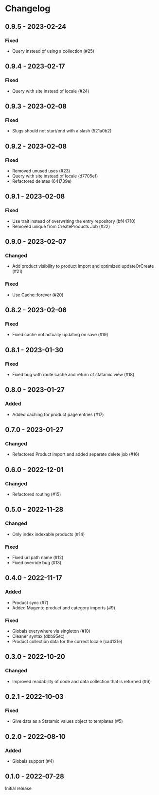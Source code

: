 # Changelog 

## 0.9.5 - 2023-02-24

### Fixed

- Query instead of using a collection (#25)

## 0.9.4 - 2023-02-17

### Fixed

- Query with site instead of locale (#24)

## 0.9.3 - 2023-02-08

### Fixed

- Slugs should not start/end with a slash (521a0b2)

## 0.9.2 - 2023-02-08

### Fixed

- Removed unused uses (#23)
- Query with site instead of locale (d7705ef)
- Refactored deletes (641739e)

## 0.9.1 - 2023-02-08

### Fixed

- Use trait instead of overwriting the entry repository (bf44710)
- Removed unique from CreateProducts Job (#22)

## 0.9.0 - 2023-02-07

### Changed

- Add product visibility to product import and optimized updateOrCreate (#21)

### Fixed

- Use Cache::forever (#20)

## 0.8.2 - 2023-02-06

### Fixed

- Fixed cache not actually updating on save (#19)

## 0.8.1 - 2023-01-30

### Fixed

- Fixed bug with route cache and return of statamic view (#18)

## 0.8.0 - 2023-01-27

### Added

- Added caching for product page entries (#17)

## 0.7.0 - 2023-01-27

### Changed

- Refactored Product import and added separate delete job (#16)

## 0.6.0 - 2022-12-01

### Changed

- Refactored routing (#15)

## 0.5.0 - 2022-11-28

### Changed

- Only index indexable products (#14)

### Fixed

- Fixed url path name (#12)
- Fixed override bug (#13)

## 0.4.0 - 2022-11-17

### Added

- Product sync (#7)
- Added Magento product and category imports (#9)

### Fixed

- Globals everywhere via singleton (#10)
- Cleaner syntax (dbb95ec)
- Product collection data for the correct locale (ca4131e)

## 0.3.0 - 2022-10-20

### Changed

- Improved readability of code and data collection that is returned (#6)

## 0.2.1 - 2022-10-03

### Fixed

- Give data as a Statamic values object to templates (#5)

## 0.2.0 - 2022-08-10

### Added

- Globals support (#4)

## 0.1.0 - 2022-07-28

Initial release

